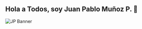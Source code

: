 ## Hola a Todos, soy Juan Pablo Muñoz P. 👋

![JP Banner](https://github.com/user-attachments/assets/3b2a2e75-4089-4c99-b5ef-004e0ef41b82)

<!--
**JuanPabloMunoz/JuanPabloMunoz** is a ✨ _special_ ✨ repository because its `README.md` (this file) appears on your GitHub profile.

Here are some ideas to get you started:

- 🔭 I’m currently working on ...
- 🌱 I’m currently learning ...
- 👯 I’m looking to collaborate on ...
- 🤔 I’m looking for help with ...
- 💬 Ask me about ...
- 📫 How to reach me: ...
- 😄 Pronouns: ...
- ⚡ Fun fact: ...
-->
